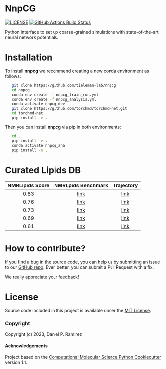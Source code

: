 NnpCG
==============================
[//]: # (Badges)
[![LICENSE](https://img.shields.io/badge/license-MIT-blue.svg)](https://opensource.org/)
[![GitHub Actions Build Status](https://github.com/ProLint/prolint2/workflows/CI/badge.svg)](https://github.com/tieleman-lab/nnpcg/actions?query=workflow%3ACI)


Python interface to set up coarse-grained simulations with state-of-the-art neural network potentials.

Installation
============
To install **nnpcg** we recommend creating a new conda environment as follows:

``` bash
   git clone https://github.com/tieleman-lab/nnpcg
   cd nnpcg
   conda env create -f nnpcg_train_run.yml
   conda env create -f nnpcg_analysis.yml
   conda activate nnpcg_dev
   git clone https://github.com/torchmd/torchmd-net.git
   cd torchmd-net
   pip install -e .
```

Then you can install **nnpcg** via pip in both environments:

``` bash
   cd ..
   pip install -e .
   conda activate nnpcg_ana
   pip install -e .
```

Curated Lipids DB
=================
| NMRLipids Score | NMRLpids Benchmark | Trajectory |
| :-------------: | :----------------: | :--------: |
| 0.83 | [link](http://databank.nmrlipids.fi/trayectorias/1) | [link](https://zenodo.org/record/6582985#.ZDnYauzMI-Q) |
| 0.76 | [link](http://databank.nmrlipids.fi/trayectorias/617) | [link](https://zenodo.org/record/166034#.ZDnZ6ezMI-Q) |
| 0.73 | [link](http://databank.nmrlipids.fi/trayectorias/696) | [link](https://zenodo.org/record/7022749#.ZDnaO-zMI-Q) |
| 0.69 | [link](http://databank.nmrlipids.fi/trayectorias/457) | [link](https://zenodo.org/record/3741793#.ZDnb2OzMI-Q) |
| 0.61 | [link](http://databank.nmrlipids.fi/trayectorias/63) | [link](https://zenodo.org/record/13498#.ZDndQuzMI-Q) |

How to contribute?
==================
If you find a bug in the source code, you can help us by submitting an issue to our [GitHub repo](https://github.com/tieleman-lab/nnpcg). Even better, you can submit a Pull Request with a fix. 

We really appreciate your feedback!

License 
=======

Source code included in this project is available under the [MIT License](https://opensource.org/licenses/MIT).

### Copyright

Copyright (c) 2023, Daniel P. Ramirez


#### Acknowledgements
 
Project based on the 
[Computational Molecular Science Python Cookiecutter](https://github.com/molssi/cookiecutter-cms) version 1.1.
